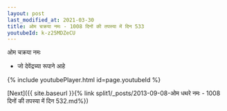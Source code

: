 ```yaml
---
layout: post
last_modified_at: 2021-03-30
title: ओम चक्रया नमः - 1008 दिनों की तपस्या में दिन 533
youtubeId: k-z25MDZeCU
---
```

 
 
 ओम चक्रया नमः  
 
 -  जो देवेंद्रच्या रूपाने आहे 
 
  
 
  
 
 
 
 
 
 


{% include youtubePlayer.html id=page.youtubeId %}
 
[Next]({{ site.baseurl }}{% link  split1/_posts/2013-09-08-ओम धथरे नमः - 1008 दिनों की तपस्या में दिन 532.md%})
 
